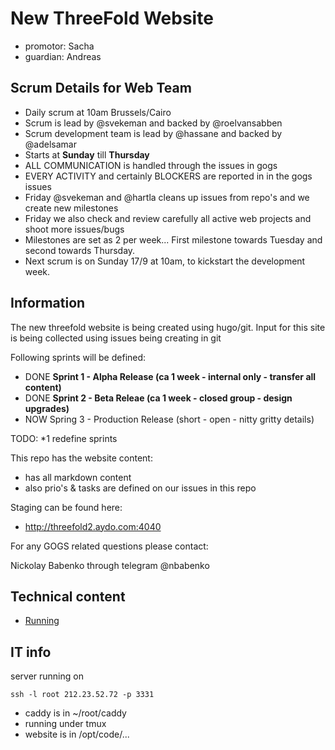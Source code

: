 # New ThreeFold Website

- promotor: Sacha
- guardian: Andreas


## Scrum Details for Web Team

* Daily scrum at 10am Brussels/Cairo
* Scrum is lead by @svekeman and backed by @roelvansabben
* Scrum development team is lead by @hassane and backed by @adelsamar
* Starts at **Sunday** till **Thursday**
* ALL COMMUNICATION is handled through the issues in gogs
* EVERY ACTIVITY and certainly BLOCKERS are reported in in the gogs issues
* Friday @svekeman and @hartla cleans up issues from repo's and we create new milestones
* Friday we also check and review carefully all active web projects and shoot more issues/bugs
* Milestones are set as 2 per week... First milestone towards Tuesday and second towards Thursday.
* Next scrum is on Sunday 17/9 at 10am, to kickstart the development week.


## Information

The new threefold website is being created using hugo/git.
Input for this site is being collected using issues being creating in git

Following sprints will be defined:
* DONE **Sprint 1 - Alpha Release (ca 1 week - internal only - transfer all content)**
* DONE **Sprint 2 - Beta Releae (ca 1 week - closed group - design upgrades)**
* NOW Spring 3 - Production Release (short - open - nitty gritty details)

TODO: *1 redefine sprints

This repo has the website content:

- has all markdown content
- also prio's & tasks are defined on our issues in this repo

Staging can be found here:

- http://threefold2.aydo.com:4040


For any GOGS related questions please contact:

Nickolay Babenko through telegram @nbabenko

## Technical content

- [Running](docs/Running.md)

## IT info

server running on

```
ssh -l root 212.23.52.72 -p 3331
```

- caddy is in ~/root/caddy
- running under tmux 
- website is in /opt/code/...
